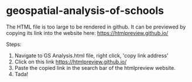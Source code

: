 # geospatial-analysis-of-schools

The HTML file is too large to be rendered in github. It can be previewed by copying its link into the website here: https://htmlpreview.github.io/

Steps:
1. Navigate to GS Analysis.html file, right click, 'copy link address'
2. Click on this link https://htmlpreview.github.io/
3. Paste the copied link in the search bar of the htmlpreview website.
4. Tada!
